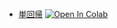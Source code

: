 
- [単回帰](https://colab.research.google.com/github/aice-ice/Senior-project/blob/master/single_regression.ipynb)
[![Open In Colab](https://colab.research.google.com/assets/colab-badge.svg)](https://colab.research.google.com/github/aice-ice/Senior-project/blob/master/single_regression.ipynb)

